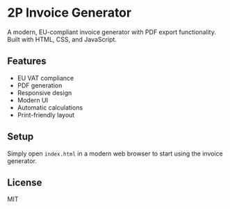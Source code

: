# 2P Invoice Generator

A modern, EU-compliant invoice generator with PDF export functionality. Built with HTML, CSS, and JavaScript.

## Features

- EU VAT compliance
- PDF generation
- Responsive design
- Modern UI
- Automatic calculations
- Print-friendly layout

## Setup

Simply open `index.html` in a modern web browser to start using the invoice generator.

## License

MIT
